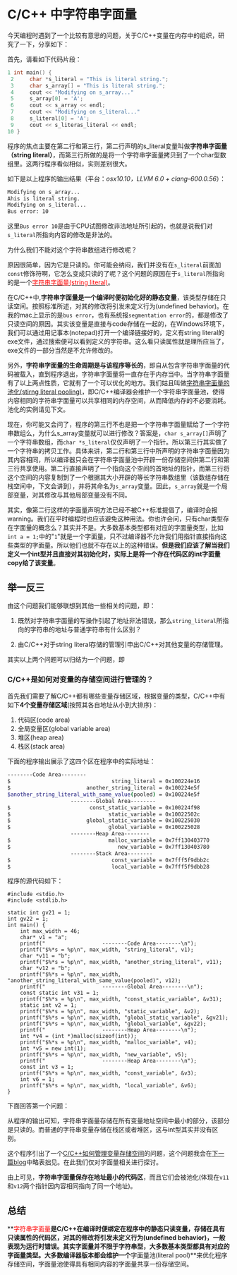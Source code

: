 # C/C++ 中字符串字面量

今天编程时遇到了一个比较有意思的问题，关于C/C++变量在内存中的组织，研究了一下，分享如下：

首先，请看如下代码片段：

```c
1 int main() {
 2     char *s_literal = "This is literal string.";
 3     char s_array[] = "This is literal string.";
 4     cout << "Modifying on s_array..."
 5     s_array[0] = 'A';
 6     cout << s_array << endl;
 7     cout << "Modifying on s_literal..."
 8     s_literal[0] = 'A';
 9     cout << s_literas_literal << endl;
10 }
```

程序的焦点主要在第二行和第三行，第二行声明的s_literal变量叫做**字符串字面量（string literal）**，而第三行所做的是将一个字符串字面量拷贝到了一个char型数组里。这两行程序看似相似，实则差别很大。

如下是以上程序的输出结果（平台：_osx10.10，LLVM 6.0 + clang-600.0.56_）：

```sh
Modifying on s_array...
Ahis is literal string.
Modifying on s_literal...
Bus error: 10
```

这里`Bus error 10`是由于CPU试图修改非法地址所引起的，也就是说我们对`s_literal`所指向内容的修改是非法的。

为什么我们不能对这个字符串数组进行修改呢？

原因很简单，因为它是只读的。你可能会纳闷，我们并没有在`s_literal`前面加`const`修饰符啊，它怎么变成只读的了呢？这个问题的原因在于`s_literal`所指向的是一个[<font color="red">字符串字面量(string literal)</font>](https://en.wikipedia.org/wiki/String_literal)。

在C/C++中,**字符串字面量是一个编译时便初始化好的静态变量**，该类型存储在只读空间。按照标准所述，对其的修改将引发未定义行为(undefined behavior)。在我的mac上显示的是`bus error`，也有系统报`segmentation error`的，都是修改了只读空间的原因。其实该变量是直接与code存储在一起的，在Windows环境下，我们可以通过用记事本(notepad)打开一个编译链接好的，定义有string literal的exe文件，通过搜索便可以看到定义的字符串。这么看只读属性就是理所应当了，exe文件的一部分当然是不允许修改的。

另外，**字符串字面量的生命周期是与该程序等长的**，即自从包含字符串字面量的代码被载入，直到程序退出，字符串字面量将一直存在于内存当中。当字符串字面量有了以上两点性质，它就有了一个可以优化的地方。我们姑且叫做[字符串字面量的池化(stirng literal pooling)](https://en.wikipedia.org/wiki/Literal_pool)，即C/C++编译器会维护一个字符串字面量池，使得内容相同的字符串字面量可以共享相同的内存空间，从而降低内存的不必要消耗。池化的实例请见下文。

现在，你可能又会问了，程序的第三行不也是把一个字符串字面量赋给了一个字符串数组么，为什么s_array变量就可以进行修改？答案是，`char s_array[]`声明了一个字符串数组，而`char *s_literal`仅仅声明了一个指针。所以第三行其实做了一个字符串的拷贝工作。具体来讲，第二行和第三行中所声明的字符串字面量因为其内容相同，所以编译器只会在字符串字面量池中开辟一份存储空间供第二行和第三行共享使用。第二行直接声明了一个指向这个空间的首地址的指针，而第三行将这个空间的内容复制到了一个根据其大小开辟的等长字符串数组里（该数组存储在栈空间中，下文会讲到），并将其命名为`s_array`变量。因此，`s_array`就是一个局部变量，对其修改与其他局部变量没有不同。

其实，像第二行这样的字面量声明方法已经不被C++标准提倡了，编译时会报warning。我们在平时编程时也应该避免这种用法。你也许会问，只有char类型存在字面量的概念么？其实并不是。大多数基本类型都有对应的字面量类型，比如`int a = 1;`中的"`1`"就是一个字面量，只不过编译器不允许我们用指针直接指向这些类型的字面量。所以他们也就不存在以上的这种错误。**但是我们应该了解当我们定义一个int型并且直接对其初始化时，实际上是将一个存在代码区的int字面量copy给了该变量**。

## 举一反三

由这个问题我们能够联想到其他一些相关的问题，即：

1.  既然对字符串字面量的写操作引起了地址非法错误，那么`string_literal`所指向的字符串的地址与普通字符串有什么区别？

2.  由C/C++对于string literal存储的管理引申出C/C++对其他变量的存储管理。

其实以上两个问题可以归结为一个问题，即

### C/C++是如何对变量的存储空间进行管理的？

首先我们需要了解C/C++都有哪些变量存储区域，根据变量的类型，C/C++中有如下**4个变量存储区域**(按照其各自地址从小到大排序)：

1.  代码区(code area)
2.  全局变量区(global variable area)
3.  堆区(heap area)
4.  栈区(stack area)

下面的程序输出展示了这四个区在程序中的实际地址：

```bash
--------Code Area--------
$                                string_literal = 0x100224e16
$                        another_string_literal = 0x100224e5f
$another_string_literal_with_same_value(pooled) = 0x100224e5f
                    --------Global Area--------
$                         const_static_variable = 0x100224f98
$                               static_variable = 0x10022502c
$                        global_static_variable = 0x100225030
$                               global_variable = 0x100225028
                    --------Heap Area--------
$                               malloc_variable = 0x7ff130403770
$                                  new_variable = 0x7ff130403780
                    --------Stack Area--------
$                                const_variable = 0x7fff5f9dbb2c
$                                local_variable = 0x7fff5f9dbb28
```

程序的源代码如下：

```c--
#include <stdio.h>
#include <stdlib.h>

static int gv21 = 1;
int gv22 = 1;
int main() {
    int max_width = 46;
    char* v1 = "a";
    printf("                  --------Code Area--------\n");
    printf("$%*s = %p\n", max_width, "string_literal", v1);
    char *v11 = "b";
    printf("$%*s = %p\n", max_width, "another_string_literal", v11);
    char *v12 = "b";
    printf("$%*s = %p\n", max_width, "another_string_literal_with_same_value(pooled)", v12);
    printf("                  --------Global Area--------\n");
    const static int v31 = 1;
    printf("$%*s = %p\n", max_width, "const_static_variable", &v31);
    static int v2 = 1;
    printf("$%*s = %p\n", max_width, "static_variable", &v2);
    printf("$%*s = %p\n", max_width, "global_static_variable", &gv21);
    printf("$%*s = %p\n", max_width, "global_variable", &gv22);
    printf("                  --------Heap Area--------\n");
    int *v4 = (int *)malloc(sizeof(int));
    printf("$%*s = %p\n", max_width, "malloc_variable", v4);
    int *v5 = new int(1);
    printf("$%*s = %p\n", max_width, "new_variable", v5);
    printf("                  --------Heap Area--------\n");
    const int v3 = 1;
    printf("$%*s = %p\n", max_width, "const_variable", &v3);
    int v6 = 1;
    printf("$%*s = %p\n", max_width, "local_variable", &v6);
}
```

下面回答第一个问题：

从程序的输出可知，字符串字面量存储在所有变量地址空间中最小的部分，该部分是只读的。而普通的字符串变量存储在栈区或者堆区，这与int型其实并没有区别。

这个程序引出了一个[C/C++如何管理变量存储空间](/How_C_CPP_Manage_Variable_Storage.html)的问题，这个问题我会在[下一篇blog](/How_C_CPP_Manage_Variable_Storage.html)中略表拙见。在此我们仅对字面量相关进行探讨。

由上可见，**字符串字面量保存在地址最小的代码区**，而且它们会被池化(体现在`v11`和`v12`两个指针因内容相同指向了同一个地址)。

## 总结

**<font color="red">字符串字面量</font>**是C/C++在编译时便绑定在程序中的静态只读变量，存储在具有只读属性的代码区，对其的修改将引发未定义行为(undefined behavior)，一般表现为运行时错误。其实字面量并不限于字符串型，大多数基本类型都具有对应的字面量类型。大多数编译器版本都会维护一个**字面量池(literal pool)**来优化程序存储空间，字面量池使得具有相同内容的字面量共享一份存储空间。